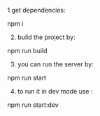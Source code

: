 1.get dependencies:

npm i

2. build the project by:

npm run build

3. you can run the server by:
   
npm run start

4. to run it in dev mode use :
   
npm run start:dev
